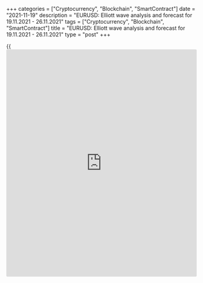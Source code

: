 +++
categories = ["Cryptocurrency", "Blockchain", "SmartContract"]
date = "2021-11-19"
description = "EURUSD: Elliott wave analysis and forecast for 19.11.2021 - 26.11.2021"
tags = ["Cryptocurrency", "Blockchain", "SmartContract"]
title = "EURUSD: Elliott wave analysis and forecast for 19.11.2021 - 26.11.2021"
type = "post"
+++

{{<iframe id="large-banner" src="https://www.bounty.group/#slide=18.0" width="100%" height="600" scrolling="no" style="border: 0px solid rgb(216, 221, 230); border-radius: 3px;">}}

2021-11-19

2021-11-19

EURUSD: Elliott wave analysis and forecast for 19.11.2021 –
26.11.2021Alex Geuta

 **Main scenario:** consider short positions from corrections below the
level of 1.1528 with a target of 1.1153 – 1.0988.

 **Alternative scenario:** breakout and consolidation above the level of
1.1528 will allow the pair to continue rising to the levels of 1.1690 –
1.1910.

 **Analysis:** [daily](https://www.fintecher.org/2020/03/03/forex-trading-daily-strategy/) chart: the first wave of larger degree 1 of (3) is
formed, and a downside correction continues forming as wave 2 of (3),
with wave c of 2 unfolding as part of it. Apparently, the third wave of
smaller degree (iii) of c continues forming on the H4 chart, with wave
iii of (iii) completed inside. A local correction is forming as wave iv
of (iii) on the H1 chart. If this assumption is correct, the pair will
continue to fall to the levels of 1.1153 – 1.0988 once the correction’s
over. The level of 1.1528 is critical in this scenario. Its breakout
will allow the pair to continue rising to the levels of 1.1690 – 1.1910.

* * *

* * *

## Price chart of EURUSD in real time mode

The content of this article reflects the author’s opinion and does not
necessarily reflect the official position of LiteForex. The material
published on this page is provided for informational purposes only and
should not be considered as the provision of investment advice for the
purposes of Directive 2004/39/EC.

Rate this article:

{{value}}

( {{count}} {{title}} )